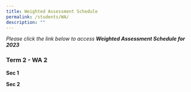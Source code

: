 ```yaml
---
title: Weighted Assessment Schedule
permalink: /students/WA/
description: ""
---
```


*Please click the link below to access **Weighted Assessment Schedule for 2023***

### Term 2 - WA 2

**Sec 1**


**Sec 2**